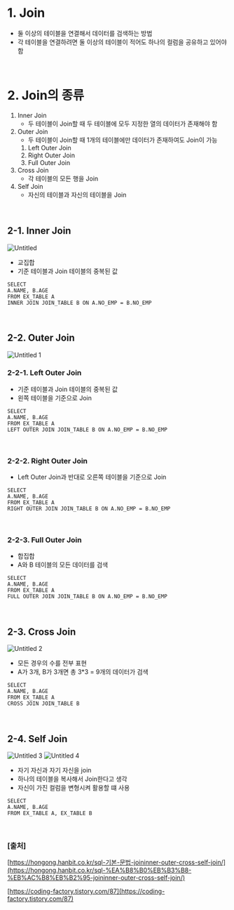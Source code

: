 # 1. Join

- 둘 이상의 테이블을 연결해서 데이터를 검색하는 방법
- 각 테이블을 연결하려면 둘 이상의 테이블이 적어도 하나의 컬럼을 공유하고 있어야 함

<br/>

# 2. Join의 종류

1. Inner Join
    - 두 테이블이 Join할 때 두 테이블에 모두 지정한 열의 데이터가 존재해야 함
2. Outer Join
    - 두 테이블이 Join할 때 1개의 테이블에만 데이터가 존재하여도 Join이 가능
    1. Left Outer Join
    2. Right Outer Join
    3. Full Outer Join
3. Cross Join
    - 각 테이블의 모든 행을 Join
4. Self Join
    - 자신의 테이블과 자신의 테이블을 Join

<br/>

## 2-1. Inner Join

![Untitled](https://user-images.githubusercontent.com/45481007/163798061-f960e100-a7bc-4502-a397-19bed970d82a.png)

- 교집합
- 기준 테이블과 Join 테이블의 중복된 값

```
SELECT
A.NAME, B.AGE
FROM EX_TABLE A
INNER JOIN JOIN_TABLE B ON A.NO_EMP = B.NO_EMP
```
<br/>

## 2-2. Outer Join

![Untitled 1](https://user-images.githubusercontent.com/45481007/163798068-6566d0f5-c212-4cd1-a7f1-12aac7027602.png)

### 2-2-1. Left Outer Join

- 기준 테이블과 Join 테이블의 중복된 값
- 왼쪽 테이블을 기준으로 Join

```
SELECT
A.NAME, B.AGE
FROM EX_TABLE A
LEFT OUTER JOIN JOIN_TABLE B ON A.NO_EMP = B.NO_EMP
```
<br/>

### 2-2-2. Right Outer Join

- Left Outer Join과 반대로 오른쪽 테이블을 기준으로 Join

```
SELECT
A.NAME, B.AGE
FROM EX_TABLE A
RIGHT OUTER JOIN JOIN_TABLE B ON A.NO_EMP = B.NO_EMP
```
<br/>

### 2-2-3. Full Outer Join

- 합집합
- A와 B 테이블의 모든 데이터를 검색

```
SELECT
A.NAME, B.AGE
FROM EX_TABLE A
FULL OUTER JOIN JOIN_TABLE B ON A.NO_EMP = B.NO_EMP
```
<br/>

## 2-3. Cross Join

![Untitled 2](https://user-images.githubusercontent.com/45481007/163798072-36c531aa-59f2-481b-a565-331a3107c625.png)

- 모든 경우의 수를 전부 표현
- A가 3개, B가 3개면 총 3*3 = 9개의 데이터가 검색

```
SELECT
A.NAME, B.AGE
FROM EX_TABLE A
CROSS JOIN JOIN_TABLE B
```
<br/>

## 2-4. Self Join

![Untitled 3](https://user-images.githubusercontent.com/45481007/163798077-b6bba8c9-bf63-4d7e-9ef0-f285205407fa.png)
![Untitled 4](https://user-images.githubusercontent.com/45481007/163798086-47e3f372-5c92-42ea-ba52-9a8498e05506.png)

- 자기 자신과 자기 자신을 join
- 하나의 테이블을 복사해서 Join한다고 생각
- 자신이 가진 컬럼을 변형시켜 활용할 떄 사용

```
SELECT
A.NAME, B.AGE
FROM EX_TABLE A, EX_TABLE B
```
<br/>

### [출처]

[https://hongong.hanbit.co.kr/sql-기본-문법-joininner-outer-cross-self-join/](https://hongong.hanbit.co.kr/sql-%EA%B8%B0%EB%B3%B8-%EB%AC%B8%EB%B2%95-joininner-outer-cross-self-join/)

[https://coding-factory.tistory.com/87](https://coding-factory.tistory.com/87)
